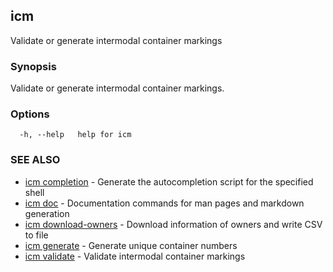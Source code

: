 ## icm

Validate or generate intermodal container markings

### Synopsis

Validate or generate intermodal container markings.

### Options

```
  -h, --help   help for icm
```

### SEE ALSO

* [icm completion](icm_completion.md)	 - Generate the autocompletion script for the specified shell
* [icm doc](icm_doc.md)	 - Documentation commands for man pages and markdown generation
* [icm download-owners](icm_download-owners.md)	 - Download information of owners and write CSV to file
* [icm generate](icm_generate.md)	 - Generate unique container numbers
* [icm validate](icm_validate.md)	 - Validate intermodal container markings

